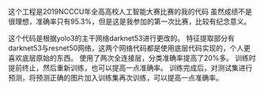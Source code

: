 这个工程是2019NCCCU年全高高校人工智能大赛比赛的我的代码
虽然成绩不是很理想，准确率只有95.3%，但是这是我参加的第一次比赛，比较有纪念意义。

这个代码是根据yolo3的主干网络darknet53进行更改的。
特征提取部分有darknet53与resnet50网络，这两个网络代码都是使用底层代码实现的，个人更喜欢底层原始的东西。
使用了两次全连接层，分类准确率提高了20%多。
训练时提前终止，然后重新训练，也可以提高一点准确率。
训练完成后，对测试集进行预测，将预测正确的图片加入训练集再次训练，可以提高一点准确率。
